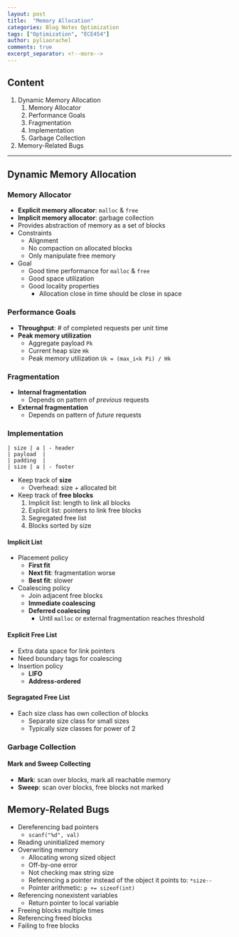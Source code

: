 ```yaml
---
layout: post
title:  "Memory Allocation"
categories: Blog Notes Optimization
tags: ["Optimization", "ECE454"]
author: pyliaorachel
comments: true
excerpt_separator: <!--more-->
---
```


## Content

1. Dynamic Memory Allocation
	1. Memory Allocator
	2. Performance Goals
	3. Fragmentation
	4. Implementation
	5. Garbage Collection
2. Memory-Related Bugs

<!--more-->
---
## Dynamic Memory Allocation

### Memory Allocator

- __Explicit memory allocator__: `malloc` & `free`
- __Implicit memory allocator__: garbage collection
- Provides abstraction of memory as a set of blocks
- Constraints
	- Alignment
	- No compaction on allocated blocks
	- Only manipulate free memory
- Goal
	- Good time performance for `malloc` & `free`
	- Good space utilization
	- Good locality properties
		- Allocation close in time should be close in space

### Performance Goals

- __Throughput__: # of completed requests per unit time
- __Peak memory utilization__
	- Aggregate payload `Pk`
	- Current heap size `Hk`
	- Peak memory utilization `Uk = (max_i<k Pi) / Hk`

### Fragmentation

- __Internal fragmentation__
	- Depends on pattern of _previous_ requests
- __External fragmentation__
	- Depends on pattern of _future_ requests

### Implementation

```
| size | a | - header
| payload  |
| padding  |
| size | a | - footer
```

- Keep track of __size__
	- Overhead: size + allocated bit
- Keep track of __free blocks__
	1. Implicit list: length to link all blocks
	2. Explicit list: pointers to link free blocks
	3. Segregated free list
	4. Blocks sorted by size

#### Implicit List

- Placement policy
	- __First fit__
	- __Next fit__: fragmentation worse
	- __Best fit__: slower
- Coalescing policy
	- Join adjacent free blocks
	- __Immediate coalescing__
	- __Deferred coalescing__
		- Until `malloc` or external fragmentation reaches threshold

#### Explicit Free List

- Extra data space for link pointers
- Need boundary tags for coalescing
- Insertion policy
	- __LIFO__
	- __Address-ordered__

#### Segragated Free List

- Each size class  has own collection of blocks
	- Separate size class for small sizes
	- Typically size classes for power of 2

### Garbage Collection

#### Mark and Sweep Collecting

- __Mark__: scan over blocks, mark all reachable memory
- __Sweep__: scan over blocks, free blocks not marked

## Memory-Related Bugs

- Dereferencing bad pointers 
	- `scanf("%d", val)`
- Reading uninitialized memory 
- Overwriting memory
	- Allocating wrong sized object
	- Off-by-one error
	- Not checking max string size
	- Referencing a pointer instead of the object it points to: `*size--`
	- Pointer arithmetic: `p += sizeof(int)`
- Referencing nonexistent variables 
	- Return pointer to local variable
- Freeing blocks multiple times 
- Referencing freed blocks
- Failing to free blocks





